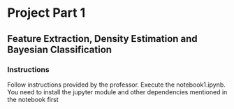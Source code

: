 # Project Part 1

## Feature Extraction, Density Estimation and Bayesian Classification

### Instructions
Follow instructions provided by the professor. Execute the notebook1.ipynb. You need to install the jupyter module and other dependencies mentioned in the notebook first